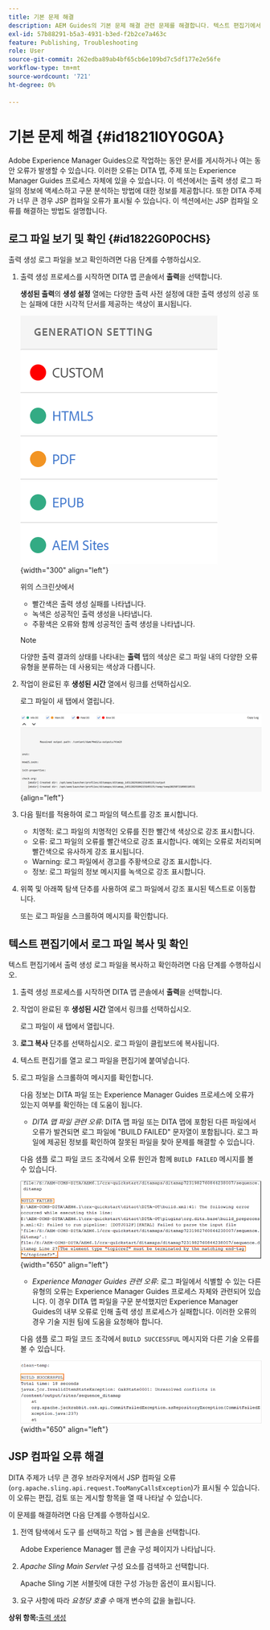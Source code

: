 ```yaml
---
title: 기본 문제 해결
description: AEM Guides의 기본 문제 해결 관련 문제를 해결합니다. 텍스트 편집기에서 로그 파일을 보고, 복사하고, 확인하고, JSP 컴파일 오류를 해결하는 방법에 대해 알아봅니다.
exl-id: 57b88291-b5a3-4931-b3ed-f2b2ce7a463c
feature: Publishing, Troubleshooting
role: User
source-git-commit: 262edba89ab4bf65cb6e109bd7c5df177e2e56fe
workflow-type: tm+mt
source-wordcount: '721'
ht-degree: 0%

---
```


# 기본 문제 해결 {#id1821I0Y0G0A}

Adobe Experience Manager Guides으로 작업하는 동안 문서를 게시하거나 여는 동안 오류가 발생할 수 있습니다. 이러한 오류는 DITA 맵, 주제 또는 Experience Manager Guides 프로세스 자체에 있을 수 있습니다. 이 섹션에서는 출력 생성 로그 파일의 정보에 액세스하고 구문 분석하는 방법에 대한 정보를 제공합니다. 또한 DITA 주제가 너무 큰 경우 JSP 컴파일 오류가 표시될 수 있습니다. 이 섹션에서는 JSP 컴파일 오류를 해결하는 방법도 설명합니다.

## 로그 파일 보기 및 확인 {#id1822G0P0CHS}

출력 생성 로그 파일을 보고 확인하려면 다음 단계를 수행하십시오.

1. 출력 생성 프로세스를 시작하면 DITA 맵 콘솔에서 **출력**&#x200B;을 선택합니다.

   **생성된 출력**&#x200B;의 **생성 설정** 열에는 다양한 출력 사전 설정에 대한 출력 생성의 성공 또는 실패에 대한 시각적 단서를 제공하는 색상이 표시됩니다.

   ![](images/output-general-settings-new.png){width="300" align="left"}

   위의 스크린샷에서

   - 빨간색은 출력 생성 실패를 나타냅니다.
   - 녹색은 성공적인 출력 생성을 나타냅니다.
   - 주황색은 오류와 함께 성공적인 출력 생성을 나타냅니다.

   >[!NOTE]
   >
   > 다양한 출력 결과의 상태를 나타내는 **출력** 탭의 색상은 로그 파일 내의 다양한 오류 유형을 분류하는 데 사용되는 색상과 다릅니다.

1. 작업이 완료된 후 **생성된 시간** 열에서 링크를 선택하십시오.

   로그 파일이 새 탭에서 열립니다.

   ![](images/log-file-new.png){align="left"}

1. 다음 필터를 적용하여 로그 파일의 텍스트를 강조 표시합니다.
   - 치명적: 로그 파일의 치명적인 오류를 진한 빨간색 색상으로 강조 표시합니다.
   - 오류: 로그 파일의 오류를 빨간색으로 강조 표시합니다. 예외는 오류로 처리되며 빨간색으로 유사하게 강조 표시됩니다.
   - Warning: 로그 파일에서 경고를 주황색으로 강조 표시합니다.
   - 정보: 로그 파일의 정보 메시지를 녹색으로 강조 표시합니다.

1. 위쪽 및 아래쪽 탐색 단추를 사용하여 로그 파일에서 강조 표시된 텍스트로 이동합니다.

   또는 로그 파일을 스크롤하여 메시지를 확인합니다.


## 텍스트 편집기에서 로그 파일 복사 및 확인

텍스트 편집기에서 출력 생성 로그 파일을 복사하고 확인하려면 다음 단계를 수행하십시오.

1. 출력 생성 프로세스를 시작하면 DITA 맵 콘솔에서 **출력**&#x200B;을 선택합니다.

1. 작업이 완료된 후 **생성된 시간** 열에서 링크를 선택하십시오.

   로그 파일이 새 탭에서 열립니다.

1. **로그 복사** 단추를 선택하십시오. 로그 파일이 클립보드에 복사됩니다.
1. 텍스트 편집기를 열고 로그 파일을 편집기에 붙여넣습니다.

1. 로그 파일을 스크롤하여 메시지를 확인합니다.

   다음 정보는 DITA 파일 또는 Experience Manager Guides 프로세스에 오류가 있는지 여부를 확인하는 데 도움이 됩니다.

   - *DITA 맵 파일 관련 오류*: DITA 맵 파일 또는 DITA 맵에 포함된 다른 파일에서 오류가 발견되면 로그 파일에 &quot;BUILD FAILED&quot; 문자열이 포함됩니다. 로그 파일에 제공된 정보를 확인하여 잘못된 파일을 찾아 문제를 해결할 수 있습니다.

   다음 샘플 로그 파일 코드 조각에서 오류 원인과 함께 `BUILD FAILED` 메시지를 볼 수 있습니다.

   ![](images/dita-error-in-log-file.png){width="650" align="left"}

   - *Experience Manager Guides 관련 오류*: 로그 파일에서 식별할 수 있는 다른 유형의 오류는 Experience Manager Guides 프로세스 자체와 관련되어 있습니다. 이 경우 DITA 맵 파일을 구문 분석했지만 Experience Manager Guides의 내부 오류로 인해 출력 생성 프로세스가 실패합니다. 이러한 오류의 경우 기술 지원 팀에 도움을 요청해야 합니다.

   다음 샘플 로그 파일 코드 조각에서 `BUILD SUCCESSFUL` 메시지와 다른 기술 오류를 볼 수 있습니다.

   ![](images/process-error-in-log-file.png){width="650" align="left"}


## JSP 컴파일 오류 해결

DITA 주제가 너무 큰 경우 브라우저에서 JSP 컴파일 오류 \(`org.apache.sling.api.request.TooManyCallsException`\)가 표시될 수 있습니다. 이 오류는 편집, 검토 또는 게시할 항목을 열 때 나타날 수 있습니다.

이 문제를 해결하려면 다음 단계를 수행하십시오.

1. 전역 탐색에서 도구 를 선택하고 작업 \> 웹 콘솔을 선택합니다.

   Adobe Experience Manager 웹 콘솔 구성 페이지가 나타납니다.

1. *Apache Sling Main Servlet* 구성 요소를 검색하고 선택합니다.

   Apache Sling 기본 서블릿에 대한 구성 가능한 옵션이 표시됩니다.

1. 요구 사항에 따라 *요청당 호출 수* 매개 변수의 값을 늘립니다.


**상위 항목:**&#x200B;[&#x200B;출력 생성](generate-output.md)
